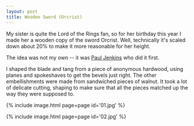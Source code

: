 ```yaml
---
layout: post
title: Wooden Sword (Orcrist)
---
```

My sister is quite the Lord of the Rings fan, so for her birthday this year I
made her a wooden copy of the sword Orcrist. Well, technically it's scaled down
about 20% to make it more reasonable for her height.

The idea was not my own -- it was [Paul Jenkins](https://www.youtube.com/watch?v=5WJBlvem4CY)
who did it first.

I shaped the blade and tang from a piece of anonymous hardwood, using planes and
spokeshaves to get the bevels just right. The other embellishments were made
from sandwiched pieces of walnut. It took a lot of delicate cutting, shaping to
make sure that all the pieces matched up the way they were supposed to.

{% include image.html page=page id='01.jpg' %}

{% include image.html page=page id='02.jpg' %}
